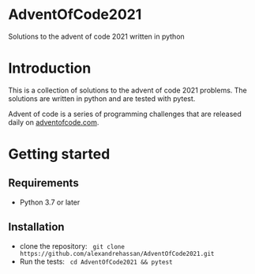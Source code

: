 # AdventOfCode2021
Solutions to the advent of code 2021 written in python

# Introduction
This is a collection of solutions to the advent of code 2021 problems. The solutions are written in python and are tested with pytest.

Advent of code is a series of programming challenges that are released daily on [adventofcode.com](https://adventofcode.com).

# Getting started
## Requirements
- Python 3.7 or later

## Installation
- clone the repository:
    ` git clone https://github.com/alexandrehassan/AdventOfCode2021.git`
- Run the tests:
    ` cd AdventOfCode2021 && pytest`

